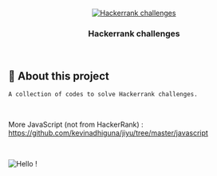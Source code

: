 <br />
<div align="center">
  <a href="https://github.com/kevinadhiguna/hackerrank">
    <img src="https://s9.gifyu.com/images/ef5dfewkj3rhb3kdswe.png" alt="Hackerrank challenges">
  </a>
  <h3 align="center">Hackerrank challenges</h3>
</div>

<br />

## 🧐 About this project

```
A collection of codes to solve Hackerrank challenges.
```

<br />

More JavaScript (not from HackerRank) : https://github.com/kevinadhiguna/jiyu/tree/master/javascript

<br />

![Hello !](https://api.visitorbadge.io/api/VisitorHit?user=kevinadhiguna&repo=hackerrank&label=thanks%20for%20dropping%20in%20!&labelColor=%23000000&countColor=%23FFFFFF)
